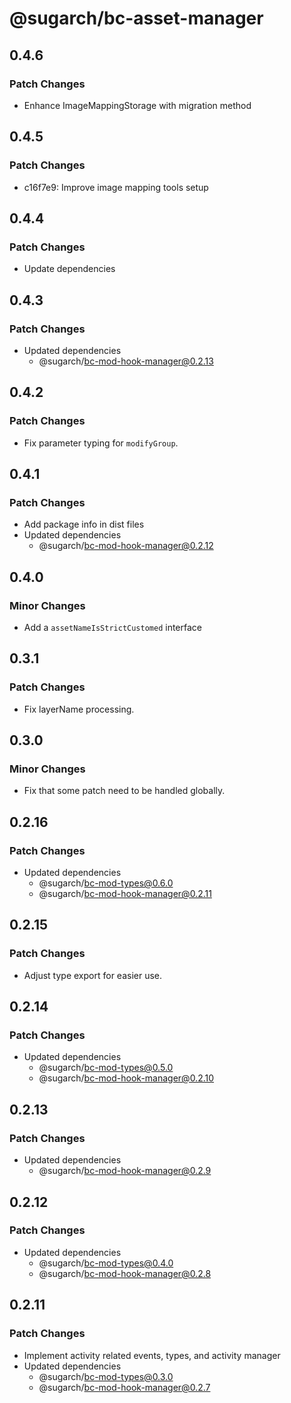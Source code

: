 # @sugarch/bc-asset-manager

## 0.4.6

### Patch Changes

-   Enhance ImageMappingStorage with migration method

## 0.4.5

### Patch Changes

-   c16f7e9: Improve image mapping tools setup

## 0.4.4

### Patch Changes

-   Update dependencies

## 0.4.3

### Patch Changes

-   Updated dependencies
    -   @sugarch/bc-mod-hook-manager@0.2.13

## 0.4.2

### Patch Changes

-   Fix parameter typing for `modifyGroup`.

## 0.4.1

### Patch Changes

-   Add package info in dist files
-   Updated dependencies
    -   @sugarch/bc-mod-hook-manager@0.2.12

## 0.4.0

### Minor Changes

-   Add a `assetNameIsStrictCustomed` interface

## 0.3.1

### Patch Changes

-   Fix layerName processing.

## 0.3.0

### Minor Changes

-   Fix that some patch need to be handled globally.

## 0.2.16

### Patch Changes

-   Updated dependencies
    -   @sugarch/bc-mod-types@0.6.0
    -   @sugarch/bc-mod-hook-manager@0.2.11

## 0.2.15

### Patch Changes

-   Adjust type export for easier use.

## 0.2.14

### Patch Changes

-   Updated dependencies
    -   @sugarch/bc-mod-types@0.5.0
    -   @sugarch/bc-mod-hook-manager@0.2.10

## 0.2.13

### Patch Changes

-   Updated dependencies
    -   @sugarch/bc-mod-hook-manager@0.2.9

## 0.2.12

### Patch Changes

-   Updated dependencies
    -   @sugarch/bc-mod-types@0.4.0
    -   @sugarch/bc-mod-hook-manager@0.2.8

## 0.2.11

### Patch Changes

-   Implement activity related events, types, and activity manager
-   Updated dependencies
    -   @sugarch/bc-mod-types@0.3.0
    -   @sugarch/bc-mod-hook-manager@0.2.7
